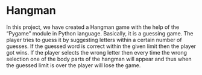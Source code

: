 # Hangman
In this project, we have created a Hangman game with the help of the “Pygame” module in Python language.
Basically, it is a guessing game. The player tries to guess it by suggesting letters within a certain number of guesses. If the guessed word is correct within the given limit then the player got wins. 
If the player selects the wrong letter then every time the wrong selection one of the body parts of the hangman will appear and 
thus when the guessed limit is over the player will lose the game.
